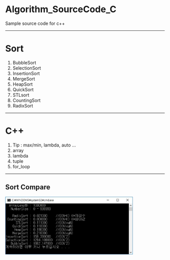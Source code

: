 # Algorithm_SourceCode_C

Sample source code for c++

---
# Sort
1) BubbleSort
2) SelectionSort
3) InsertionSort
4) MergeSort
5) HeapSort
6) QuickSort
7) STLsort
8) CountingSort
9) RadixSort
---
# C++
1) Tip : max/min, lambda, auto ...
2) array
3) lambda
4) tuple
5) for_loop
---
## Sort Compare
<img  width = "80%" height = "80%" src="https://github.com/lozenia64/Algorithm_SourceCode_C/blob/master/Sort/SortAlgorithmCompare.JPG" />

